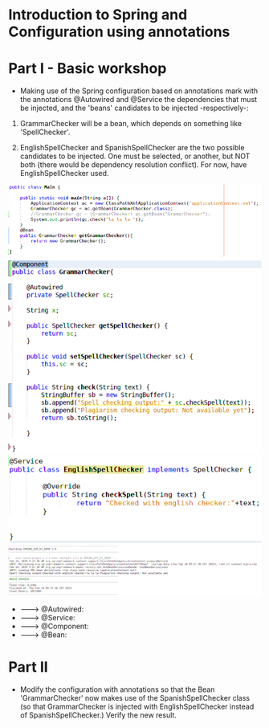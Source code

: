 # Introduction to Spring and Configuration using annotations




# Part I - Basic workshop

- Making use of the Spring configuration based on annotations mark with the annotations @Autowired and @Service the dependencies that must be injected, and the 'beans' candidates to be injected -respectively-:

1. GrammarChecker will be a bean, which depends on something like 'SpellChecker'.

2. EnglishSpellChecker and SpanishSpellChecker are the two possible candidates to be injected. One must be selected, or another, but NOT both (there would be dependency resolution conflict). For now, have EnglishSpellChecker used.

![](/img/SpringMain.png)
![](/img/springGrammar.png)
![](/img/SpringEnglish.png)
![](/img/springOutput.png)

* ---> @Autowired: 
* ---> @Service: 
* ---> @Component: 
* ---> @Bean: 


# Part II
- Modify the configuration with annotations so that the Bean 'GrammarChecker' now makes use of the SpanishSpellChecker class (so that GrammarChecker is injected with EnglishSpellChecker instead of SpanishSpellChecker.) Verify the new result.

![]()
![]()
![]()
![]()
![]()
![]()
![]()

